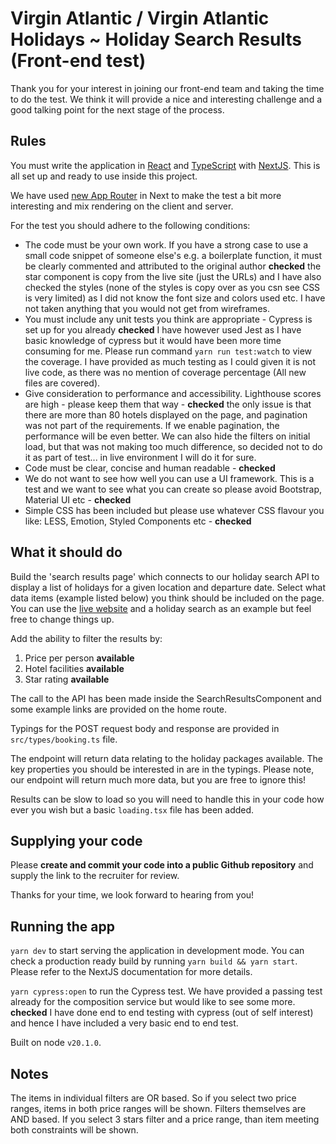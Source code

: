 # Virgin Atlantic / Virgin Atlantic Holidays ~ Holiday Search Results (Front-end test)

Thank you for your interest in joining our front-end team and taking the time to do the test. We think it will provide a nice and interesting challenge and a good talking point for the next stage of the process.

## Rules

You must write the application in [React](https://react.dev/) and [TypeScript](https://www.typescriptlang.org/) with [NextJS](https://nextjs.org/). This is all set up and ready to use inside this project.

We have used [new App Router](https://nextjs.org/docs/app/building-your-application/routing) in Next to make the test a bit more interesting and mix rendering on the client and server.

For the test you should adhere to the following conditions:

- The code must be your own work. If you have a strong case to use a small code snippet of someone else's e.g. a
  boilerplate function, it must be clearly commented and attributed to the original author **checked** the star component is copy from the live site (just the URLs) and I have also checked the styles (none of the styles is copy over as you csn see CSS is very limited) as I did not know the font size and colors used etc. I have not taken anything that you would not get from wireframes.
- You must include any unit tests you think are appropriate - Cypress is set up for you already **checked** I have however used Jest as I have basic knowledge of cypress but it would have been more time consuming for me. Please run command `yarn run test:watch` to view the coverage. I have provided as much testing as I could given it is not live code, as there was no mention of coverage percentage (All new files are covered).
- Give consideration to performance and accessibility. Lighthouse scores are high - please keep them that way - **checked** the only issue is that there are more than 80 hotels displayed on the page, and pagination was not part of the requirements. If we enable pagination, the performance will be even better. We can also hide the filters on initial load, but that was not making too much difference, so decided not to do it as part of test... in live environment I will do it for sure.
- Code must be clear, concise and human readable - **checked**
- We do not want to see how well you can use a UI framework. This is a test and we want to see what you can create so please avoid Bootstrap, Material UI etc - **checked**
- Simple CSS has been included but please use whatever CSS flavour you like: LESS, Emotion, Styled Components etc - **checked**

## What it should do

Build the 'search results page' which connects to our holiday search API to display a list of holidays for a given location and departure date. Select what data items (example listed below) you think should be included on the page. You can use the [live website](https://www.virginholidays.co.uk) and a holiday search as an example but feel free to change things up.

Add the ability to filter the results by:

1. Price per person **available**
1. Hotel facilities **available**
1. Star rating **available**

The call to the API has been made inside the SearchResultsComponent and some example links are provided on the home route.

Typings for the POST request body and response are provided in `src/types/booking.ts` file.

The endpoint will return data relating to the holiday packages available. The key properties you should be interested in are in the typings. Please note, our endpoint will return much more data, but you are free to ignore this!

Results can be slow to load so you will need to handle this in your code how ever you wish but a basic `loading.tsx` file has been added.

## Supplying your code

Please **create and commit your code into a public Github repository** and supply the link to the recruiter for review.

Thanks for your time, we look forward to hearing from you!

## Running the app

`yarn dev` to start serving the application in development mode. You can check a production ready build by running `yarn build && yarn start`. Please refer to the NextJS documentation for more details.

`yarn cypress:open` to run the Cypress test. We have provided a passing test already for the composition service but would like to see some more. **checked** I have done end to end testing with cypress (out of self interest) and hence I have included a very basic end to end test.

Built on node `v20.1.0`.

## Notes

The items in individual filters are OR based. So if you select two price ranges, items in both price ranges will be shown. Filters themselves are AND based. If you select 3 stars filter and a price range, than item meeting both constraints will be shown.
